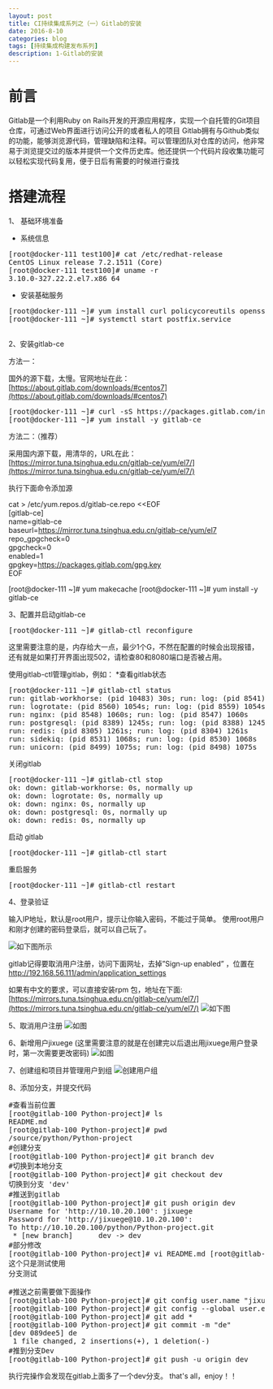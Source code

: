 ```yaml
---
layout: post
title: CI持续集成系列之（一）Gitlab的安装
date: 2016-8-10
categories: blog
tags: [持续集成构建发布系列]
description: 1-Gitlab的安装
---
```


# 前言

Gitlab是一个利用Ruby on Rails开发的开源应用程序，实现一个自托管的Git项目仓库，可通过Web界面进行访问公开的或者私人的项目 
Gitlab拥有与Github类似的功能，能够浏览源代码，管理缺陷和注释。可以管理团队对仓库的访问，他非常易于浏览提交过的版本并提供一个文件历史库。他还提供一个代码片段收集功能可以轻松实现代码复用，便于日后有需要的时候进行查找


# 搭建流程
1、 基础环境准备

- 系统信息
<pre>
[root@docker-111 test100]# cat /etc/redhat-release 
CentOS Linux release 7.2.1511 (Core) 
[root@docker-111 test100]# uname -r
3.10.0-327.22.2.el7.x86_64
</pre>

- 安装基础服务

<pre>
[root@docker-111 ~]# yum install curl policycoreutils openssh-server openssh-clients postfix -y
[root@docker-111 ~]# systemctl start postfix.service

</pre>

2、安装gitlab-ce

方法一：

国外的源下载，太慢。官网地址在此：[https://about.gitlab.com/downloads/#centos7](https://about.gitlab.com/downloads/#centos7)

<pre>
[root@docker-111 ~]# curl -sS https://packages.gitlab.com/install/repositories/gitlab/gitlab-ce/script.rpm.sh | sudo bash
[root@docker-111 ~]# yum install -y gitlab-ce
</pre>


方法二：（推荐）

采用国内源下载，用清华的，URL在此：[https://mirror.tuna.tsinghua.edu.cn/gitlab-ce/yum/el7/](https://mirror.tuna.tsinghua.edu.cn/gitlab-ce/yum/el7/)



执行下面命令添加源

cat > /etc/yum.repos.d/gitlab-ce.repo <<EOF</br>
[gitlab-ce]</br>
name=gitlab-ce</br>
baseurl=https://mirror.tuna.tsinghua.edu.cn/gitlab-ce/yum/el7</br>
repo_gpgcheck=0</br>
gpgcheck=0</br>
enabled=1</br>
gpgkey=https://packages.gitlab.com/gpg.key</br>
EOF

[root@docker-111 ~]# yum makecache
[root@docker-111 ~]# yum install -y gitlab-ce




3、配置并启动gitlab-ce

<pre>
[root@docker-111 ~]# gitlab-ctl reconfigure
</pre>

这里需要注意的是，内存给大一点，最少1个G，不然在配置的时候会出现报错，还有就是如果打开界面出现502，请检查80和8080端口是否被占用。

使用gitlab-ctl管理gitlab，例如：
*查看gitlab状态

<pre>
[root@docker-111 ~]# gitlab-ctl status
run: gitlab-workhorse: (pid 10483) 30s; run: log: (pid 8541) 1066s
run: logrotate: (pid 8560) 1054s; run: log: (pid 8559) 1054s
run: nginx: (pid 8548) 1060s; run: log: (pid 8547) 1060s
run: postgresql: (pid 8389) 1245s; run: log: (pid 8388) 1245s
run: redis: (pid 8305) 1261s; run: log: (pid 8304) 1261s
run: sidekiq: (pid 8531) 1068s; run: log: (pid 8530) 1068s
run: unicorn: (pid 8499) 1075s; run: log: (pid 8498) 1075s
</pre>

关闭gitlab

<pre>
[root@docker-111 ~]# gitlab-ctl stop
ok: down: gitlab-workhorse: 0s, normally up
ok: down: logrotate: 0s, normally up
ok: down: nginx: 0s, normally up
ok: down: postgresql: 0s, normally up
ok: down: redis: 0s, normally up
</pre>

启动 gitlab

<pre>
[root@docker-111 ~]# gitlab-ctl start
</pre>

重启服务
<pre>
[root@docker-111 ~]# gitlab-ctl restart
</pre>

4、登录验证

输入IP地址，默认是root用户，提示让你输入密码，不能过于简单。
使用root用户和刚才创建的密码登录后，就可以自己玩了。

![如下图所示](http://ww1.sinaimg.cn/large/006eWBRhjw1f7omraoxcdj30xt0fbq7q.jpg)


gitlab记得要取消用户注册，访问下面网址，去掉”Sign-up enabled” ，位置在
http://192.168.56.111/admin/application_settings

如果有中文的要求，可以直接安装rpm 包，地址在下面:[https://mirrors.tuna.tsinghua.edu.cn/gitlab-ce/yum/el7/](https://mirrors.tuna.tsinghua.edu.cn/gitlab-ce/yum/el7/)
![如下图](http://ww2.sinaimg.cn/large/006eWBRhjw1f7omrvabtaj30n609l440.jpg)

5、取消用户注册
![如图](http://ww2.sinaimg.cn/large/005Dnba3jw1f7r8wladyog31440nkhdt.gif)

6、新增用户jixuege
(这里需要注意的就是在创建完以后退出用jixuege用户登录时，第一次需要更改密码)
![如图](http://ww4.sinaimg.cn/large/005Dnba3jw1f7r8x570jdg313s0nknpd.gif)

7、创建组和项目并管理用户到组
![创建用户组](http://7xwp9m.com1.z0.glb.clouddn.com/blog-1-创建用户组和项目.gif_jixuege)

8、添加分支，并提交代码
<pre>
#查看当前位置
[root@gitlab-100 Python-project]# ls
README.md
[root@gitlab-100 Python-project]# pwd
/source/python/Python-project
#创建分支
[root@gitlab-100 Python-project]# git branch dev
#切换到本地分支
[root@gitlab-100 Python-project]# git checkout dev
切换到分支 'dev'
#推送到gitlab
[root@gitlab-100 Python-project]# git push origin dev
Username for 'http://10.10.20.100': jixuege
Password for 'http://jixuege@10.10.20.100': 
To http://10.10.20.100/python/Python-project.git
 * [new branch]      dev -> dev
#部分修改
[root@gitlab-100 Python-project]# vi README.md [root@gitlab-100 Python-project]# cat README.md 
这个只是测试使用
分支测试

#推送之前需要做下面操作
[root@gitlab-100 Python-project]# git config user.name "jixuege"
[root@gitlab-100 Python-project]# git config --global user.email "397731124@qq.com"
[root@gitlab-100 Python-project]# git add *
[root@gitlab-100 Python-project]# git commit -m "de"
[dev 089dee5] de
 1 file changed, 2 insertions(+), 1 deletion(-)
#推到分支Dev
[root@gitlab-100 Python-project]# git push -u origin dev
</pre>
执行完操作会发现在gitlab上面多了一个dev分支。
that's all，enjoy！！